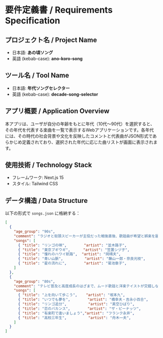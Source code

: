 # 要件定義書 / Requirements Specification

## プロジェクト名 / Project Name

- 日本語: **あの頃ソング**
- 英語 (kebab-case): **ano-koro-song**

## ツール名 / Tool Name

- 日本語: **年代ソングセレクター**
- 英語 (kebab-case): **decade-song-selector**

## アプリ概要 / Application Overview

本アプリは、ユーザが自分の年齢をもとに年代（10代〜90代）を選択すると、その年代を代表する楽曲を一覧で表示するWebアプリケーションです。各年代には、その時代の社会背景や文化を反映したコメントと代表曲がJSON形式であらかじめ定義されており、選択された年代に応じた曲リストが画面に表示されます。

## 使用技術 / Technology Stack

- フレームワーク: Next.js 15
- スタイル: Tailwind CSS

## データ構造 / Data Structure

以下の形式で `songs.json` に格納する：

```json
[
  {
    "age_group": "90s",
    "comment": "ラジオと街頭スピーカーが主役だった戦後直後、歌謡曲が希望と娯楽を届け、国民が同じ旋律を共有した時代。",
    "songs": [
      { "title": "リンゴの唄",        "artist": "並木路子",                   "year": 1945, "note": "戦後第一号の映画主題歌として全国に広まり、復興期の希望を象徴した歌。"},
      { "title": "東京ブギウギ",      "artist": "笠置シヅ子",                 "year": 1947, "note": "ジャズ仕込みのブギで若者を躍らせ、“ブギの女王”の名を決定づけた。"},
      { "title": "憧れのハワイ航路",  "artist": "岡晴夫",                     "year": 1948, "note": "南国への夢を歌い上げ、海外旅行がまだ遠かった時代に強い憧憬を呼んだ。"},
      { "title": "青い山脈",          "artist": "藤山一郎・奈良光枝",         "year": 1949, "note": "同名映画と共に明るい青春像を広め、世代を超えて歌われる定番に。"},
      { "title": "星の流れに",        "artist": "菊池章子",                   "year": 1947, "note": "戦後の哀歓を情緒豊かに描き、進駐軍ラジオでも人気を博した名演歌。"}
    ]
  },
  {
    "age_group": "80s",
    "comment": "テレビ普及と高度成長のはざまで、ムード歌謡と洋楽テイストが交錯しながら“青春”が画一的に共有された世代。",
    "songs": [
      { "title": "上を向いて歩こう",    "artist": "坂本九",                     "year": 1961, "note": "国内200万枚、米Billboard1位の快挙で“SUUKIYAKI現象”を生んだ国民歌。"},
      { "title": "いつでも夢を",        "artist": "橋幸夫・吉永小百合",         "year": 1962, "note": "デュエットと青春映画の相乗効果で大ヒット、日本レコード大賞を受賞。"},
      { "title": "リンゴ追分",          "artist": "美空ひばり",                 "year": 1952, "note": "天才少女ひばりの歌唱力を世に示し、民謡調コブシが広く愛された曲。"},
      { "title": "恋のバカンス",        "artist": "ザ・ピーナッツ",             "year": 1963, "note": "洒落たハーモニーとツイストビートで日本ポップスに先進性を刻んだ。"},
      { "title": "有楽町で逢いましょう","artist": "フランク永井",               "year": 1957, "note": "夜のネオン街を舞台にしたムード歌謡の金字塔で、大人の社交文化を象徴。"},
      { "title": "高校三年生",          "artist": "舟木一夫",                   "year": 1963, "note": "学園青春歌謡の頂点として卒業式の定番曲になった舟木一夫の代表作。"}
    ]
  }
]
```

